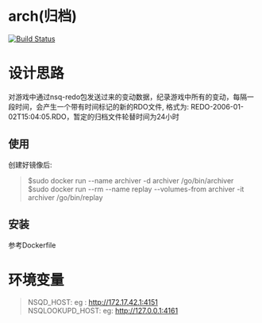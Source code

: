 # arch(归档)
[![Build Status](https://travis-ci.org/gonet2/arch.svg?branch=master)](https://travis-ci.org/gonet2/arch)

# 设计思路
对游戏中通过nsq-redo包发送过来的变动数据，纪录游戏中所有的变动，每隔一段时间，会产生一个带有时间标记的新的RDO文件, 格式为: REDO-2006-01-02T15:04:05.RDO，暂定的归档文件轮替时间为24小时

## 使用
创建好镜像后:           
> $sudo docker run --name archiver -d archiver /go/bin/archiver                
> $sudo docker run --rm --name replay --volumes-from archiver -it archiver /go/bin/replay          

## 安装
参考Dockerfile

# 环境变量
> NSQD_HOST: eg : http://172.17.42.1:4151         
> NSQLOOKUPD_HOST: eg: http://127.0.0.1:4161         
